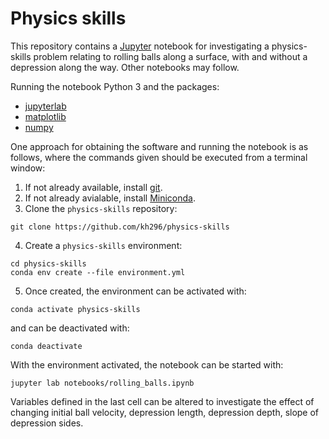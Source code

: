 # Physics skills

This repository contains a [Jupyter](https://jupyter.org/) notebook
for investigating a physics-skills problem relating to rolling balls
along a surface, with and without a depression along the way.  Other
notebooks may follow.

Running the notebook Python 3 and the packages:

- [jupyterlab](https://jupyter.org/install)
- [matplotlib](https://matplotlib.org/stable/users/installing/index.html)
- [numpy](https://numpy.org/install/)

One approach for obtaining the software and running the notebook is as follows, where the commands given should be executed from a terminal window:

1. If not already available, install [git](https://git-scm.com/download).
2. If not already avialable, install
[Miniconda](https://docs.conda.io/en/latest/miniconda.html).
3. Clone the `physics-skills` repository:
```
git clone https://github.com/kh296/physics-skills
```
4. Create a `physics-skills` environment:
```
cd physics-skills
conda env create --file environment.yml
```
5. Once created, the environment can be activated with:
```
conda activate physics-skills
```
and can be deactivated with:
```
conda deactivate
```

With the environment activated, the notebook can be started with:
```
jupyter lab notebooks/rolling_balls.ipynb
```
Variables defined in the last cell can be altered to investigate
the effect of changing initial ball velocity, depression length,
depression depth, slope of depression sides.
